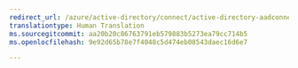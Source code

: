 ```yaml
---
redirect_url: /azure/active-directory/connect/active-directory-aadconnectsync-connector-domino
translationtype: Human Translation
ms.sourcegitcommit: aa20b20c86763791eb579883b5273ea79cc714b5
ms.openlocfilehash: 9e92d65b78e7f4048c5d474eb08543daec16d6e7

---
```




<!--HONumber=Feb17_HO3-->


